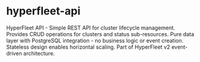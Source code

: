 # hyperfleet-api
HyperFleet API - Simple REST API for cluster lifecycle management. Provides CRUD operations for clusters and status    sub-resources. Pure data layer with PostgreSQL integration - no business logic or event creation. Stateless design enables    horizontal scaling. Part of HyperFleet v2 event-driven architecture.
